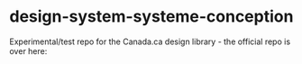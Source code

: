 # design-system-systeme-conception
Experimental/test repo for the Canada.ca design library - the official repo is over here:
